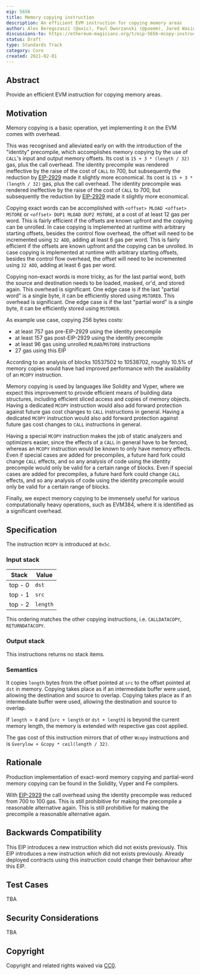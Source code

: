 ```yaml
---
eip: 5656
title: Memory copying instruction
description: An efficient EVM instruction for copying memory areas
author: Alex Beregszaszi (@axic), Paul Dworzanski (@poemm), Jared Wasinger (@jwasinger), Casey Detrio (@cdetrio), Pawel Bylica (@chfast), Charles Cooper (@charles-cooper)
discussions-to: https://ethereum-magicians.org/t/eip-5656-mcopy-instruction/10890
status: Draft
type: Standards Track
category: Core
created: 2021-02-01
---
```


## Abstract

Provide an efficient EVM instruction for copying memory areas.

## Motivation

Memory copying is a basic operation, yet implementing it on the EVM comes with overhead.

This was recognised and alleviated early on with the introduction of the "identity" precompile, which accomplishes memory copying by the use of `CALL`'s input and output memory offsets. Its cost is `15 + 3 * (length / 32)` gas, plus the call overhead. The identity precompile was rendered ineffective by the raise of the cost of `CALL` to 700, but subsequently the reduction by [EIP-2929](./eip-2929.md) made it slightly more economical. Its cost is `15 + 3 * (length / 32)` gas, plus the call overhead. The identity precompile was rendered ineffective by the raise of the cost of `CALL` to 700, but subsequently the reduction by [EIP-2929](./eip-2929.md) made it slightly more economical.

Copying exact words can be accomplished with `<offset> MLOAD <offset> MSTORE` or `<offset> DUP1 MLOAD DUP2 MSTORE`, at a cost of at least 12 gas per word. This is fairly efficient if the offsets are known upfront and the copying can be unrolled. In case copying is implemented at runtime with arbitrary starting offsets, besides the control flow overhead, the offset will need to be incremented using `32 ADD`, adding at least 6 gas per word. This is fairly efficient if the offsets are known upfront and the copying can be unrolled. In case copying is implemented at runtime with arbitrary starting offsets, besides the control flow overhead, the offset will need to be incremented using `32 ADD`, adding at least 6 gas per word.

Copying non-exact words is more tricky, as for the last partial word, both the source and destination needs to be loaded, masked, or'd, and stored again. This overhead is significant. One edge case is if the last "partial word" is a single byte, it can be efficiently stored using `MSTORE8`. This overhead is significant. One edge case is if the last "partial word" is a single byte, it can be efficiently stored using `MSTORE8`.

As example use case, copying 256 bytes costs:
- at least 757 gas pre-EIP-2929 using the identity precompile
- at least 157 gas post-EIP-2929 using the identity precompile
- at least 96 gas using unrolled `MLOAD`/`MSTORE` instructions
- 27 gas using this EIP

According to an analysis of blocks 10537502 to 10538702, roughly 10.5% of memory copies would have had improved performance with the availability of an `MCOPY` instruction.

Memory copying is used by languages like Solidity and Vyper, where we expect this improvement to provide efficient means of building data structures, including efficient sliced access and copies of memory objects. Having a dedicated `MCOPY` instruction would also add forward protection against future gas cost changes to `CALL` instructions in general. Having a dedicated `MCOPY` instruction would also add forward protection against future gas cost changes to `CALL` instructions in general.

Having a special `MCOPY` instruction makes the job of static analyzers and optimizers easier, since the effects of a `CALL` in general have to be fenced, whereas an `MCOPY` instruction would be known to only have memory effects. Even if special cases are added for precompiles, a future hard fork could change `CALL` effects, and so any analysis of code using the identity precompile would only be valid for a certain range of blocks. Even if special cases are added for precompiles, a future hard fork could change `CALL` effects, and so any analysis of code using the identity precompile would only be valid for a certain range of blocks.

Finally, we expect memory copying to be immensely useful for various computationally heavy operations, such as EVM384, where it is identified as a significant overhead.

## Specification

The instruction `MCOPY` is introduced at `0x5c`.

### Input stack

| Stack   | Value    |
| ------- | -------- |
| top - 0 | `dst`    |
| top - 1 | `src`    |
| top - 2 | `length` |

This ordering matches the other copying instructions, i.e. `CALLDATACOPY`, `RETURNDATACOPY`.

### Output stack

This instructions returns no stack items.

### Semantics

It copies `length` bytes from the offset pointed at `src` to the offset pointed at `dst` in memory. Copying takes place as if an intermediate buffer were used, allowing the destination and source to overlap. Copying takes place as if an intermediate buffer were used, allowing the destination and source to overlap.

If `length > 0` and (`src + length` or `dst + length`) is beyond the current memory length, the memory is extended with respective gas cost applied.

The gas cost of this instruction mirrors that of other `Wcopy` instructions and is `Gverylow + Gcopy * ceil(length / 32)`.

## Rationale

Production implementation of exact-word memory copying and partial-word memory copying can be found in the Solidity, Vyper and Fe compilers.

With [EIP-2929](./eip-2929.md) the call overhead using the identity precompile was reduced from 700 to 100 gas. This is still prohibitive for making the precompile a reasonable alternative again. This is still prohibitive for making the precompile a reasonable alternative again.

## Backwards Compatibility

This EIP introduces a new instruction which did not exists previously. This EIP introduces a new instruction which did not exists previously. Already deployed contracts using this instruction could change their behaviour after this EIP.

## Test Cases

TBA

## Security Considerations

TBA

## Copyright

Copyright and related rights waived via [CC0](../LICENSE.md).
